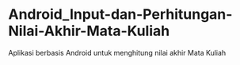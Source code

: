 # Android_Input-dan-Perhitungan-Nilai-Akhir-Mata-Kuliah
Aplikasi berbasis Android untuk menghitung nilai akhir Mata Kuliah
